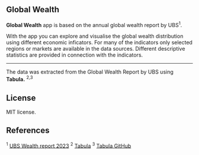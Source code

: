 ## Global Wealth

**Global Wealth** app is based on the annual global wealth report by UBS<sup>1</sup>.

With the app you can explore and visualise the global wealth distribution using different economic inficators. For many of the indicators only selected regions or markets are available in the data sources. Different descriptive statistics are provided in connection with the indicators.

<hr>

The data was extracted from the Global Wealth Report by UBS using **Tabula.** <sup>2,3</sup>

## License

MIT license.

## References

<sup>1</sup> [UBS Wealth report 2023](https://www.ubs.com/global/en/family-office-uhnw/reports/global-wealth-report-2023.html)
<sup>2</sup> [Tabula](https://tabula.technology/)
<sup>3</sup> [Tabula GitHub](https://github.com/tabulapdf/tabula)

